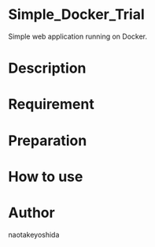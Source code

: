 # Simple_Docker_Trial
Simple web application running on Docker.

# Description

# Requirement

# Preparation

# How to use

# Author
naotakeyoshida
